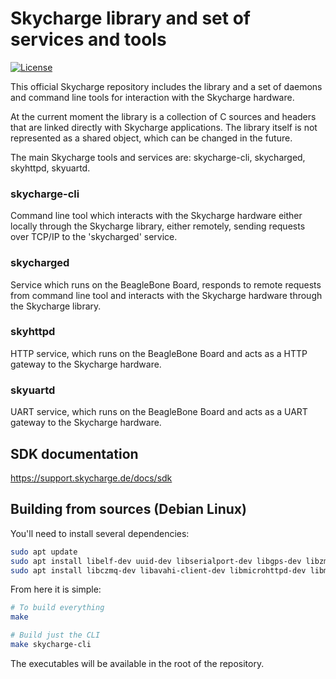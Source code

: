 Skycharge library and set of services and tools
===============================================

[![License](https://img.shields.io/badge/License-BSD_3--Clause-blue.svg)](https://opensource.org/licenses/BSD-3-Clause)

This official Skycharge repository includes the library and a set of
daemons and command line tools for interaction with the Skycharge
hardware.

At the current moment the library is a collection of C sources and
headers that are linked directly with Skycharge applications. The
library itself is not represented as a shared object, which can be
changed in the future.

The main Skycharge tools and services are: skycharge-cli, skycharged,
skyhttpd, skyuartd.

### skycharge-cli

Command line tool which interacts with the Skycharge hardware either
locally through the Skycharge library, either remotely, sending
requests over TCP/IP to the 'skycharged' service.

### skycharged

Service which runs on the BeagleBone Board, responds to remote
requests from command line tool and interacts with the Skycharge
hardware through the Skycharge library.

### skyhttpd

HTTP service, which runs on the BeagleBone Board and acts as a HTTP
gateway to the Skycharge hardware.

### skyuartd

UART service, which runs on the BeagleBone Board and acts as a UART
gateway to the Skycharge hardware.

## SDK documentation

https://support.skycharge.de/docs/sdk

## Building from sources (Debian Linux)

You'll need to install several dependencies:

```bash
sudo apt update
sudo apt install libelf-dev uuid-dev libserialport-dev libgps-dev libzmq3-dev
sudo apt install libczmq-dev libavahi-client-dev libmicrohttpd-dev libmongoc-dev
```

From here it is simple:

```bash
# To build everything
make

# Build just the CLI
make skycharge-cli
```

The executables will be available in the root of the repository.
